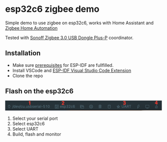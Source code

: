 # esp32c6 zigbee demo

Simple demo to use zigbee on esp32c6, works with Home Assistant and [Zigbee Home Automation](https://www.home-assistant.io/integrations/zha)

Tested with [Sonoff Zigbee 3.0 USB Dongle Plus-P](https://sonoff.tech/product/gateway-and-sensors/sonoff-zigbee-3-0-usb-dongle-plus-p/) coordinator.

## Installation

- Make sure [prerequisites](https://docs.espressif.com/projects/esp-idf/en/v4.2.3/esp32/get-started/index.html) for ESP-IDF are fullfilled.
- Install VSCode and [ESP-IDF Visual Studio Code Extension](https://docs.espressif.com/projects/esp-idf/en/v4.2.3/esp32/get-started/vscode-setup.html)
- Clone the repo

## Flash on the esp32c6

![vscode-buttons](./.github/vscode-buttons.png)

1. Select your serial port
2. Select esp32c6
3. Select UART
4. Build, flash and monitor
